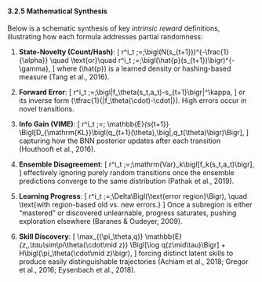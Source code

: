 #### 3.2.5 Mathematical Synthesis

Below is a schematic synthesis of key *intrinsic reward* definitions, illustrating how each formula addresses partial randomness:

1. **State-Novelty (Count/Hash)**:
   \[
     r^i_t \;=\;\bigl(N(s_{t+1}))^{-\frac{1}{\alpha}}
     \quad \text{or}\quad
     r^i_t \;=\;\bigl(\hat{p}(s_{t+1})\bigr)^{-\gamma},
   \]
   where \(\hat{p}\) is a learned density or hashing-based measure (Tang et al., 2016).

2. **Forward Error**:
   \[
     r^i_t \;=\;\bigl\|f_\theta(s_t,a_t)-s_{t+1}\bigr\|^\kappa, 
   \]
   or its inverse form \(\tfrac{1}{\|f_\theta(\cdot)-\cdot\|}\). High errors occur in novel transitions.

3. **Info Gain (VIME)**:
   \[
     r^i_t \;=\;
       \mathbb{E}_{s_{t+1}}
       \Bigl[D_{\mathrm{KL}}\bigl(q_{t+1}(\theta)\,\big\|\,q_t(\theta)\bigr)\Bigr],
   \]
   capturing how the BNN posterior updates after each transition (Houthooft et al., 2016).

4. **Ensemble Disagreement**:
   \[
     r^i_t \;=\;\mathrm{Var}_k\bigl[f_k(s_t,a_t)\bigr],
   \]
   effectively ignoring purely random transitions once the ensemble predictions converge to the same distribution (Pathak et al., 2019).

5. **Learning Progress**:
   \[
     r^i_t \;=\;\Delta\Bigl(\text{error region}\Bigr),
     \quad
     \text{with region-based old vs. new errors.}
   \]
   Once a subregion is either “mastered” or discovered unlearnable, progress saturates, pushing exploration elsewhere (Baranes & Oudeyer, 2009).

6. **Skill Discovery**:
   \[
     \max_{(\pi_\theta,q)}
       \mathbb{E}_{z,\,\tau\sim\pi_\theta(\cdot\mid z)}
       \Bigl[\log q(z\mid\tau)\Bigr] + H\bigl(\pi_\theta(\cdot\mid z)\bigr),
   \]
   forcing distinct latent skills to produce easily distinguishable trajectories (Achiam et al., 2018; Gregor et al., 2016; Eysenbach et al., 2018).
